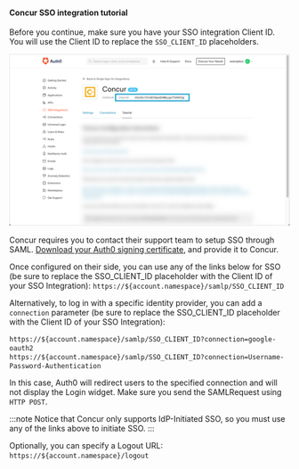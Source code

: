 #### Concur SSO integration tutorial

Before you continue, make sure you have your SSO integration Client ID. You will use the Client ID to replace the `SSO_CLIENT_ID` placeholders.

![Locate Client ID](/media/articles/dashboard/sso-integrations/settings-tutorial-clientid-concur.png)

Concur requires you to contact their support team to setup SSO through SAML. [Download your Auth0 signing certificate](https://${account.namespace}/pem), and provide it to Concur.

Once configured on their side, you can use any of the links below for SSO (be sure to replace the SSO_CLIENT_ID placeholder with the Client ID of your SSO Integration):
`https://${account.namespace}/samlp/SSO_CLIENT_ID`

Alternatively, to log in with a specific identity provider, you can add a `connection` parameter (be sure to replace the SSO_CLIENT_ID placeholder with the Client ID of your SSO Integration):

```text
https://${account.namespace}/samlp/SSO_CLIENT_ID?connection=google-oauth2
https://${account.namespace}/samlp/SSO_CLIENT_ID?connection=Username-Password-Authentication
```

In this case, Auth0 will redirect users to the specified connection and will not display the Login widget. Make sure you send the SAMLRequest using `HTTP POST`.

:::note 
Notice that Concur only supports IdP-Initiated SSO, so you must use any of the links above to initiate SSO.
:::

Optionally, you can specify a Logout URL:
`https://${account.namespace}/logout`
